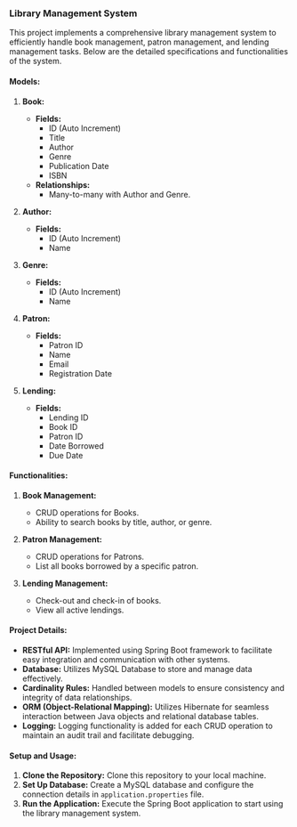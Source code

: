 ### Library Management System

This project implements a comprehensive library management system to efficiently handle book management, patron management, and lending management tasks. Below are the detailed specifications and functionalities of the system.

#### Models:

1. **Book:**
   - **Fields:**
      - ID (Auto Increment)
      - Title
      - Author
      - Genre
      - Publication Date
      - ISBN
   - **Relationships:**
      - Many-to-many with Author and Genre.

2. **Author:**
   - **Fields:**
      - ID (Auto Increment)
      - Name

3. **Genre:**
   - **Fields:**
      - ID (Auto Increment)
      - Name

4. **Patron:**
   - **Fields:**
      - Patron ID
      - Name
      - Email
      - Registration Date

5. **Lending:**
   - **Fields:**
      - Lending ID
      - Book ID
      - Patron ID
      - Date Borrowed
      - Due Date

#### Functionalities:

1. **Book Management:**
   - CRUD operations for Books.
   - Ability to search books by title, author, or genre.

2. **Patron Management:**
   - CRUD operations for Patrons.
   - List all books borrowed by a specific patron.

3. **Lending Management:**
   - Check-out and check-in of books.
   - View all active lendings.

#### Project Details:

- **RESTful API:** Implemented using Spring Boot framework to facilitate easy integration and communication with other systems.
- **Database:** Utilizes MySQL Database to store and manage data effectively.
- **Cardinality Rules:** Handled between models to ensure consistency and integrity of data relationships.
- **ORM (Object-Relational Mapping):** Utilizes Hibernate for seamless interaction between Java objects and relational database tables.
- **Logging:** Logging functionality is added for each CRUD operation to maintain an audit trail and facilitate debugging.

#### Setup and Usage:

1. **Clone the Repository:** Clone this repository to your local machine.
2. **Set Up Database:** Create a MySQL database and configure the connection details in `application.properties` file.
3. **Run the Application:** Execute the Spring Boot application to start using the library management system.
